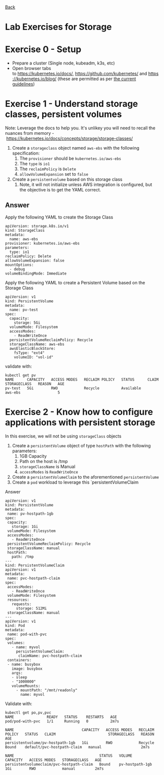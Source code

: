 [Back](../README.md)

Lab Exercises for Storage
=========================

Exercise 0 - Setup
======================================================================================================

-   Prepare a cluster (Single node, kubeadm, k3s, etc)
-   Open browser tabs to <https://kubernetes.io/docs/>, <https://github.com/kubernetes/> and <https://kubernetes.io/blog/> (these are permitted as per [the current guidelines](https://docs.linuxfoundation.org/tc-docs/certification/certification-resources-allowed#certified-kubernetes-administrator-cka-and-cerified-kubernetes-application-developer-ckad))

Exercise 1 - Understand storage classes, persistent volumes
===========================================================

Note: Leverage the docs to help you. It's unlikey you will need to recall the nuances from memory - <https://kubernetes.io/docs/concepts/storage/storage-classes/>

1.  Create a `storageclass` object named `aws-ebs` with the following specification:
    1.  The `provisioner` should be `kubernetes.io/aws-ebs`
    2.  The `type` is `io1`
    3.  The `reclaimPolicy` is `Delete`
    4.  `allowVolumeExpansion` set to `false`
2.  Create a `persistentvolume` based on this storage class
    1.  Note, it will not initialize unless AWS integration is configured, but the objective is to get the YAML correct.

## Answer
Apply the following YAML to create the Storage Class

```source-yaml
apiVersion: storage.k8s.io/v1
kind: StorageClass
metadata:
  name: aws-ebs
provisioner: kubernetes.io/aws-ebs
parameters:
  type: io1
reclaimPolicy: Delete
allowVolumeExpansion: false
mountOptions:
  - debug
volumeBindingMode: Immediate
```

Apply the following YAML to create a Persistent Volume based on the Storage Class

```source-yaml
apiVersion: v1
kind: PersistentVolume
metadata:
  name: pv-test
spec:
  capacity:
    storage: 5Gi
  volumeMode: Filesystem
  accessModes:
    - ReadWriteOnce
  persistentVolumeReclaimPolicy: Recycle
  storageClassName: aws-ebs
  awsElasticBlockStore:
    fsType: "ext4"
    volumeID: "vol-id"
```

validate with:

```source-shell
kubectl get pv
NAME      CAPACITY   ACCESS MODES   RECLAIM POLICY   STATUS      CLAIM   STORAGECLASS   REASON   AGE
pv-test   5Gi        RWO            Recycle          Available           aws-ebs                 5
```

Exercise 2 - Know how to configure applications with persistent storage
========================================================================

In this exercise, we will not be using `storageClass` objects

1.  Create a `persistentVolume` object of type `hostPath` with the following parameters:
    1.  1GB Capacity
    2.  Path on the host is /tmp
    3.  `storageClassName` is Manual
    4.  `accessModes` is `ReadWriteOnce`
2.  Create a `persistentVolumeClaim` to the aforementioned `persistentVolume`
3.  Create a `pod` workload to leverage this `persistentVolumeClaim

Answer

```source-yaml
apiVersion: v1
kind: PersistentVolume
metadata:
 name: pv-hostpath-1gb
spec:
 capacity:
   storage: 1Gi
 volumeMode: Filesystem
 accessModes:
   - ReadWriteOnce
 persistentVolumeReclaimPolicy: Recycle
 storageClassName: manual
 hostPath:
   path: /tmp
---
kind: PersistentVolumeClaim
apiVersion: v1
metadata:
 name: pvc-hostpath-claim
spec:
 accessModes:
   - ReadWriteOnce
 volumeMode: Filesystem
 resources:
   requests:
     storage: 512Mi
 storageClassName: manual
---
apiVersion: v1
kind: Pod
metadata:
 name: pod-with-pvc
spec:
 volumes:
   - name: myvol
     persistentVolumeClaim:
      claimName: pvc-hostpath-claim
 containers:
 - name: busybox
   image: busybox
   args:
   - sleep
   - "1000000"
   volumeMounts:
     - mountPath: "/mnt/readonly"
       name: myvol
```

Validate with:

```source-shell
kubectl get po,pv,pvc
NAME               READY   STATUS    RESTARTS   AGE
pod/pod-with-pvc   1/1     Running   0          2m7s

NAME                               CAPACITY   ACCESS MODES   RECLAIM POLICY   STATUS   CLAIM                        STORAGECLASS   REASON   AGE
persistentvolume/pv-hostpath-1gb   1Gi        RWO            Recycle          Bound    default/pvc-hostpath-claim   manual                  2m7s

NAME                                       STATUS   VOLUME            CAPACITY   ACCESS MODES   STORAGECLASS   AGE
persistentvolumeclaim/pvc-hostpath-claim   Bound    pv-hostpath-1gb   1Gi        RWO            manual         2m7s
```